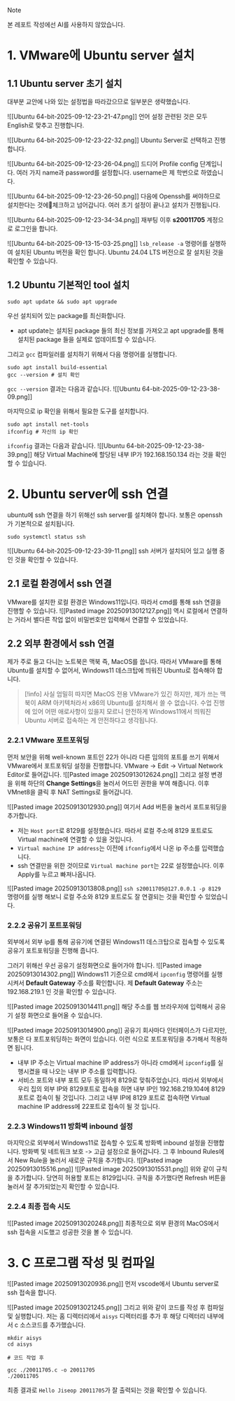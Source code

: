 > [!NOTE]
> 본 레포트 작성에선 AI를 사용하지 않았습니다. 
# 1. VMware에 Ubuntu server 설치
## 1.1 Ubuntu server 초기 설치
대부분 교안에 나와 있는 설정법을 따라갔으므로 일부분은 생략했습니다.

![[Ubuntu 64-bit-2025-09-12-23-21-47.png]]
언어 설정 관련된 것은 모두 English로 맞추고 진행합니다.

![[Ubuntu 64-bit-2025-09-12-23-22-32.png]]
Ubuntu Server로 선택하고 진행합니다. 

![[Ubuntu 64-bit-2025-09-12-23-26-04.png]]
드디어 Profile config 단계입니다. 여러 가지 name과 password를 설정합니다. 
username은 제 학번으로 하였습니다. 

![[Ubuntu 64-bit-2025-09-12-23-26-50.png]]
다음에 Openssh를 써야하므로 설치한다는 것에체크하고 넘어갑니다. 
여러 초기 설정이 끝나고 설치가 진행됩니다. 

![[Ubuntu 64-bit-2025-09-12-23-34-34.png]]
재부팅 이후 **s20011705** 계정으로 로그인을 합니다.

![[Ubuntu 64-bit-2025-09-13-15-03-25.png]]
`lsb_release -a` 명령어를 실행하여 설치된 Ubuntu 버전을 확인 합니다. Ubuntu 24.04 LTS 버전으로 잘 설치된 것을 확인할 수 있습니다.
## 1.2 Ubuntu 기본적인 tool 설치
```shell
sudo apt update && sudo apt upgrade
```
우선 설치되어 있는 package를 최신화합니다. 
- apt update는 설치된 package 들의 최신 정보를 가져오고 apt upgrade를 통해 설치된 package 들을 실제로 업데이트할 수 있습니다. 

그리고 `gcc` 컴파일러를 설치하기 위해서 다음 명령어를 실행합니다. 
```shell
sudo apt install build-essential
gcc --version # 설치 확인
```

`gcc --version` 결과는 다음과 같습니다.
![[Ubuntu 64-bit-2025-09-12-23-38-09.png]]

마지막으로 ip 확인을 위해서 필요한 도구를 설치합니다. 
```shell
sudo apt install net-tools
ifconfig # 자신의 ip 확인
```

`ifconfig` 결과는 다음과 같습니다. 
![[Ubuntu 64-bit-2025-09-12-23-38-39.png]]
해당 Virtual Machine에 할당된 내부 IP가 192.168.150.134 라는 것을 확인할 수 있습니다. 
# 2. Ubuntu server에 ssh 연결
ubuntu에 ssh 연결을 하기 위해선 ssh server를 설치해야 합니다. 보통은 openssh가 기본적으로 설치됩니다. 
```shell
sudo systemctl status ssh
```

![[Ubuntu 64-bit-2025-09-12-23-39-11.png]]
ssh 서버가 설치되어 있고 실행 중인 것을 확인할 수 있습니다.
## 2.1 로컬 환경에서 ssh 연결
VMware를 설치한 로컬 환경은 Windows11입니다. 따라서 cmd를 통해 ssh 연결을 진행할 수 있습니다. 
![[Pasted image 20250913012127.png]]
역시 로컬에서 연결하는 거라서 별다른 작업 없이 비밀번호만 입력해서 연결할 수 있었습니다.
## 2.2 외부 환경에서 ssh 연결
제가 주로 들고 다니는 노트북은 맥북 즉, MacOS를 씁니다. 따라서 VMware를 통해 Ubuntu를 설치할 수 없어서, Windows11 데스크탑에 띄워진 Ubuntu로 접속해야 합니다. 

> [!info]
> 사실 엄밀히 따지면 MacOS 전용 VMware가 있긴 하지만, 제가 쓰는 맥북이 ARM 아키텍처라서 x86의 Ubuntu를 설치해서 쓸 수 없습니다. 수업 진행에 있어 어떤 애로사항이 있을지 모르니 안전하게 Windows11에서 띄워진 Ubuntu 서버로 접속하는 게 안전하다고 생각됩니다.
### 2.2.1 VMware 포트포워딩
먼저 보안을 위해 well-known 포트인 22가 아니라 다른 임의의 포트를 쓰기 위해서 VMware에서 포트포워딩 설정을 진행합니다. 
VMware -> Edit -> Virtual Network Editor로 들어갑니다. 
![[Pasted image 20250913012624.png]]
그리고 설정 변경을 위해 하단의 **Change Settings**을 눌러서 어드민 권한을 부여 해줍니다. 
이후 VMnet8을 클릭 후 NAT Settings로 들어갑니다. 

![[Pasted image 20250913012930.png]]
여기서 Add 버튼을 눌러서 포트포워딩을 추가합니다. 
- 저는 `Host port`로 8129를 설정했습니다. 따라서 로컬 주소에 8129 포트로도 Virtual machine에 연결할 수 있을 것입니다. 
- `Virtual machine IP address`는 이전에 `ifconfig`에서 나온 ip 주소를 입력했습니다. 
- ssh 연결만을 위한 것이므로 `Virtual machine port`는 22로 설정했습니다. 
이후 Apply를 누르고 빠져나옵니다. 

![[Pasted image 20250913013808.png]]
`ssh s20011705@127.0.0.1 -p 8129` 명령어를 실행 해보니 로컬 주소와 8129 포트로도 잘 연결되는 것을 확인할 수 있었습니다. 
### 2.2.2 공유기 포트포워딩
외부에서 외부 ip를 통해 공유기에 연결된 Windows11 데스크탑으로 접속할 수 있도록 공유기 포트포워딩을 진행해 줍니다. 

그러기 위해선 우선 공유기 설정화면으로 들어가야 합니다.
![[Pasted image 20250913014302.png]]
Windows11 기준으로 cmd에서 `ipconfig` 명령어를 실행시켜서 **Default Gateway** 주소를 확인합니다.
제 **Default Gateway** 주소는 192.168.219.1 인 것을 확인할 수 있습니다. 

![[Pasted image 20250913014411.png]]
해당 주소를 웹 브라우저에 입력해서 공유기 설정 화면으로 들어올 수 있습니다. 

![[Pasted image 20250913014900.png]]
공유기 회사마다 인터페이스가 다르지만, 보통은 다 포트포워딩하는 화면이 있습니다. 이런 식으로 포트포워딩을 추가해서 적용하면 됩니다. 
- 내부 IP 주소는 Virtual machine IP address가 아니라 cmd에서 `ipconfig`를 실행시켰을 때 나오는 내부 IP 주소를 입력합니다.
- 서비스 포트와 내부 포트 모두 동일하게 8129로 맞춰주었습니다. 
따라서 외부에서 우리 집의 외부 IP와 8129포트로 접속을 하면 내부 IP인 192.168.219.104에 8129 포트로 접속이 될 것입니다. 그리고 내부 IP에 8129 포트로 접속하면 Virtual machine IP address에 22포트로 접속이 될 것 입니다. 
### 2.2.3 Windows11 방화벽 inbound 설정
마지막으로 외부에서 Windows11로 접속할 수 있도록 방화벽 inbound 설정을 진행합니다. 
방화벽 및 네트워크 보호 -> 고급 설정으로 들어갑니다. 
그 후 Inbound Rules에서 New Rule을 눌러서 새로운 규칙을 추가합니다. 
![[Pasted image 20250913015516.png]]
![[Pasted image 20250913015531.png]]
위와 같이 규칙을 추가합니다. 당연히 허용할 포트는 8129입니다. 
규칙을 추가했다면 Refresh 버튼을 눌러서 잘 추가되었는지 확인할 수 있습니다. 
### 2.2.4 최종 접속 시도
![[Pasted image 20250913020248.png]]
최종적으로 외부 환경의 MacOS에서 ssh 접속을 시도했고 성공한 것을 볼 수 있습니다.
# 3. C 프로그램 작성 및 컴파일
![[Pasted image 20250913020936.png]]
먼저 vscode에서 Ubuntu server로 ssh 접속을 합니다.

![[Pasted image 20250913021245.png]]
그리고 위와 같이 코드를 작성 후 컴파일 및 실행합니다. 저는 홈 디렉터리에서 `aisys` 디렉터리를 추가 후 해당 디렉터리 내부에서 c 소스코드를 추가했습니다. 
```shell
mkdir aisys
cd aisys

# 코드 작업 후

gcc ./20011705.c -o 20011705
./20011705
```
최종 결과로 `Hello Jiseop 20011705`가 잘 출력되는 것을 확인할 수 있습니다.